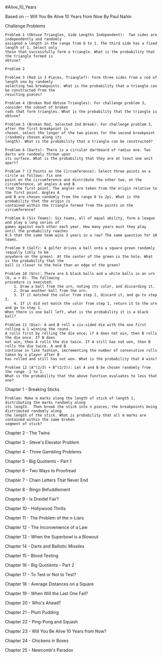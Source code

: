 #Alive_10_Years

Based on -- Will You Be Alive 10 Years from Now By Paul Nahin

Challenge Problems

    Problem 1 (Obtuse Triangles, Side Lengths Independent):  Two sides are independently and randomly
    assigned a length in the range from 0 to 1. The third side has a fixed length of 1. Select only
    those that successfully form a triangle. What is the probability that the triangle formed is
    obtuse?
    
    Problem 2 
    
    Problem 3 (Rod in 3 Pieces, Triangle?): Form three sides from a rod of length one by randomly
    selecting two breakpoints. What is the probability that a triangle can be constructed from the
    resulting pieces?
    
    Problem 4 (Broken Rod Obtuse Triangles): For challenge problem 3, consider the subset of broken
    rods that form triangles. What is the probability that the triangle is obtuse?
    
    Problem 5 (Broken Rod, Selected 2nd Break): For challenge problem 3, after the first breakpoint is
    chosen, select the longer of the two pieces for the second breakpoint (randomly chosen along its
    length). What is the probability that a triangle can be constructed?
    
    Problem 6 (Darts): There is a circular dartboard of radius one. Two darts are randomly thrown upon
    its surface. What is the probability that they are at least one unit apart?
    
    Problem 7 (3 Points on the Circumference): Select three points on a circle as follows: fix one
    point on the circumference and distribute the other two, on the circumference, at angles A and B
    from the first point. The angles are taken from the origin relative to the first point. Angles A
    and B are chosen randomly from the range 0 to 2pi. What is the probability that the origin is
    contained within the triangle formed from the points on the circumference?
 
    Problem 8 (Six Teams): Six teams, all of equal ability, form a league and play a long series of
    games against each other each year. How many years must they play until the probability reaches
    0.5 that the same team wins 3 years in a row? The same question for 10 teams.
    
    Problem 9 (Golf): A golfer drives a ball onto a square green randomly (equally likly to be
    anywhere on the green). At the center of the green is the hole. What is the probability that the
    ball is closer to the hole than an edge of the green?
    
    Problem 10 (Urn): There are b black balls and w white balls in an urn (b, w > 0). The following
    procedure is executed:
        1. Draw a ball from the urn, noting its color, and discarding it.
        2. Draw another ball from the urn.
        3. If it matched the color from step 1, discard it, and go to step 2.
        4. If it did not match the color from step 1, return it to the urn and go to step 1.
    When there is one ball left, what is the probability it is a black ball?
    
    Problem 11 (Die): A and B roll a six-sided die with the one first rolling a 1 winning the round.
    A rolls first by rolling the die once; if A does not win, then B rolls the die once. If B does
    not win, then A rolls the die twice. If A still has not won, then B rolls the die twice. A and B
    continue in like fashion, imcrementing the number of consecutive rolls taken by a player after B
    has rolled and still has not won. What is the probability that A wins?
    
    Problem 12 (A^(2/3) + B^(2/3)): Let A and B be chosen randomly from the range -1 to 1.
    What is the probability that the above function evaluates to less that one?
    
Chapter 1 - Breaking Sticks

    Problem: Make m marks along the length of stick of length 1, distributing the marks randomly along
    its length.  Then break the stick into n pieces, the breakpoints being distributed randomly along
    the length of the stick. What is probability that all m marks are contained within the same broken
    seqment of stick?

Chapter 2 - The Twins

Chapter 3 - Steve's Elevator Problem

Chapter 4 - Three Gambling Problems

Chapter 5 - Big Quotients - Part 1

Chapter 6 - Two Ways to Proofread

Chapter 7 - Chain Letters That Never End

Chapter 8 - Bingo Befuddlement

Chapter 9 - Is Dreidel Fair?

Chapter 10 - Hollywood Thrills

Chapter 11 - The Problem of the n-Liars

Chapter 12 - The Inconvenience of a Law

Chapter 13 - When the Superbowl is a Blowout

Chapter 14 - Darts and Ballistic Missiles

Chapter 15 - Blood Testing

Chapter 16 - Big Quotients - Part 2

Chapter 17 - To Test or Not to Test?

Chapter 18 - Average Distances on a Square

Chapter 19 - When Will the Last One Fail?

Chapter 20 - Who's Ahead?

Chapter 21 - Plum Pudding

Chapter 22 - Ping-Pong and Squash

Chapter 23 - Will You Be Alive 10 Years from Now?

Chapter 24 - Chickens in Boxes

Chapter 25 - Newcomb's Paradox
